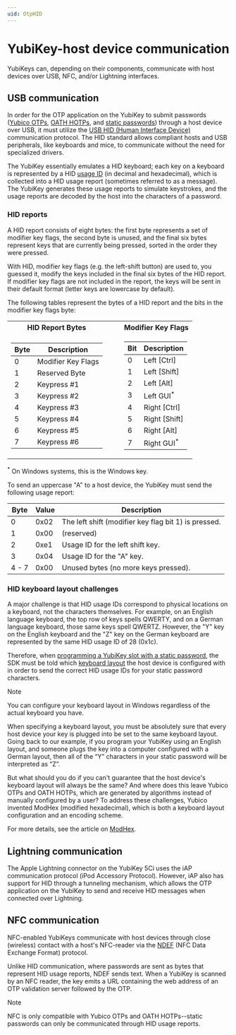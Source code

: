 ```yaml
---
uid: OtpHID
---
```


<!-- Copyright 2021 Yubico AB

Licensed under the Apache License, Version 2.0 (the "License");
you may not use this file except in compliance with the License.
You may obtain a copy of the License at

    http://www.apache.org/licenses/LICENSE-2.0

Unless required by applicable law or agreed to in writing, software
distributed under the License is distributed on an "AS IS" BASIS,
WITHOUT WARRANTIES OR CONDITIONS OF ANY KIND, either express or implied.
See the License for the specific language governing permissions and
limitations under the License. -->

# YubiKey-host device communication

YubiKeys can, depending on their components, communicate with host devices over USB, NFC, and/or Lightning interfaces.

## USB communication

In order for the OTP application on the YubiKey to submit passwords ([Yubico OTPs](xref:OtpYubicoOtp), [OATH HOTPs](xref:OtpHotp), and [static passwords](xref:OtpStaticPassword)) through a host device over USB, it must utilize the [USB HID (Human Interface Device)](https://www.usb.org/hid) communication protocol. The HID standard allows compliant hosts and USB peripherals, like keyboards and mice, to communicate without the need for specialized drivers.

The YubiKey essentially emulates a HID keyboard; each key on a keyboard is represented by a HID [usage ID](https://www.usb.org/sites/default/files/documents/hut1_12v2.pdf#page=53) (in decimal and hexadecimal), which is collected into a HID usage report (sometimes referred to as a message). The YubiKey generates these usage reports to simulate keystrokes, and the usage reports are decoded by the host into the characters of a password.  

### HID reports

A HID report consists of eight bytes: the first byte represents a set of modifier key flags, the second byte is unused, and the final six bytes represent keys that are currently being pressed, sorted in the order they were pressed.

With HID, modifier key flags (e.g. the left-shift button) are used to, you guessed it, modify the keys included in the final six bytes of the HID report. If modifier key flags are not included in the report, the keys will be sent in their default format (letter keys are lowercase by default).

The following tables represent the bytes of a HID report and the bits in the modifier key flags byte:

<table>
<tr><th>HID Report Bytes</th><th></th><th>Modifier Key Flags</th></tr>
<tr><td>

| Byte | Description |
| --- | --- |
| 0 | Modifier Key Flags |
| 1 | Reserved Byte |
| 2 | Keypress #1 |
| 3 | Keypress #2 |
| 4 | Keypress #3 |
| 5 | Keypress #4 |
| 6 | Keypress #5 |
| 7 | Keypress #6 |
</td><td>&nbsp;&nbsp;&nbsp;&nbsp;</td><td>

| Bit | Description |
| --- | --- |
| 0 | Left [Ctrl] |
| 1 | Left [Shift] |
| 2 | Left [Alt] |
| 3 | Left GUI<sup>*</sup> |
| 4 | Right [Ctrl] |
| 5 | Right [Shift] |
| 6 | Right [Alt] |
| 7 | Right GUI<sup>*</sup> |
</table>

<sup>*</sup> On Windows systems, this is the Windows key.

To send an uppercase "A" to a host device, the YubiKey must send the following usage report:

| Byte | Value | Description |
| --- | --- | --- |
| 0 | 0x02 | The left shift (modifier key flag bit 1) is pressed. |
| 1 | 0x00 | (reserved) |
| 2 | 0xe1 | Usage ID for the left shift key. |
| 3 | 0x04 | Usage ID for the "A" key. |
| 4 - 7 | 0x00 | Unused bytes (no more keys pressed). |

### HID keyboard layout challenges

A major challenge is that HID usage IDs correspond to physical locations on a keyboard, not the characters themselves. For example, on an English language keyboard, the top row of keys spells QWERTY, and on a German language keyboard, those same keys spell QWERTZ. However, the "Y" key on the English keyboard and the "Z" key on the German keyboard are represented by the same HID usage ID of 28 (0x1c).

Therefore, when [programming a YubiKey slot with a static password](xref:OtpProgramStaticPassword), the SDK must be told which [keyboard layout](xref:Yubico.Core.Devices.Hid.KeyboardLayout) the host device is configured with in order to send the correct HID usage IDs for your static password characters.

> [!NOTE]
> You can configure your keyboard layout in Windows regardless of the actual keyboard you have.

When specifying a keyboard layout, you must be absolutely sure that every host device your key is plugged into be set to the same keyboard layout. Going back to our example, if you program your YubiKey using an English layout, and someone plugs the key into a computer configured with a German layout, then all of the “Y” characters in your static password will be interpreted as “Z”.

But what should you do if you can't guarantee that the host device's keyboard layout will always be the same? And where does this leave Yubico OTPs and OATH HOTPs, which are generated by algorithms instead of manually configured by a user? To address these challenges, Yubico invented ModHex (modified hexadecimal), which is both a keyboard layout configuration and an encoding scheme.

For more details, see the article on [ModHex](xref:OtpModhex).

## Lightning communication

The Apple Lightning connector on the YubiKey 5Ci uses the iAP communication protocol (iPod Accessory Protocol). However, iAP also has support for HID through a tunneling mechanism, which allows the OTP application on the YubiKey to send and receive HID messages when connected over Lightning.

## NFC communication

NFC-enabled YubiKeys communicate with host devices through close (wireless) contact with a host's NFC-reader via the [NDEF](xref:OtpNdef) (NFC Data Exchange Format) protocol.

Unlike HID communication, where passwords are sent as bytes that represent HID usage reports, NDEF sends text. When a YubiKey is scanned by an NFC reader, the key emits a URL containing the web address of an OTP validation server followed by the OTP.

> [!NOTE]
> NFC is only compatible with Yubico OTPs and OATH HOTPs--static passwords can only be communicated through HID usage reports.
